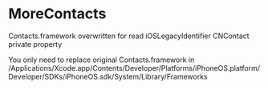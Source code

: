 # MoreContacts

Contacts.framework overwritten for read iOSLegacyIdentifier CNContact private property

You only need to replace original Contacts.framework in /Applications/Xcode.app/Contents/Developer/Platforms/iPhoneOS.platform/Developer/SDKs/iPhoneOS.sdk/System/Library/Frameworks